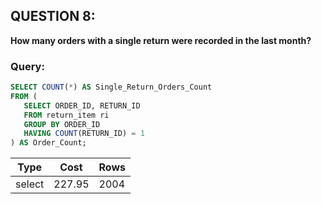 ## QUESTION 8:  
**How many orders with a single return were recorded in the last month?**

### Query:
```sql
SELECT COUNT(*) AS Single_Return_Orders_Count
FROM (
   SELECT ORDER_ID, RETURN_ID
   FROM return_item ri
   GROUP BY ORDER_ID
   HAVING COUNT(RETURN_ID) = 1
) AS Order_Count;
```

| Type   |  Cost  | Rows |
|--------|--------|------|
| select | 227.95 | 2004 |
